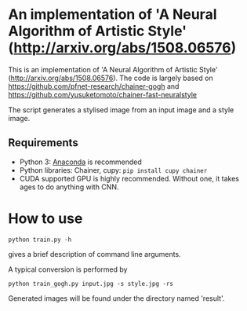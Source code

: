 An implementation of 'A Neural Algorithm of Artistic Style' (http://arxiv.org/abs/1508.06576)
=============
This is an implementation of 'A Neural Algorithm of Artistic Style' (http://arxiv.org/abs/1508.06576).
The code is largely based on https://github.com/pfnet-research/chainer-gogh and https://github.com/yusuketomoto/chainer-fast-neuralstyle

The script generates a stylised image from an input image and a style image.

## Requirements
- Python 3: [Anaconda](https://www.anaconda.com/download/) is recommended
- Python libraries: Chainer, cupy:  `pip install cupy chainer`
- CUDA supported GPU is highly recommended. Without one, it takes ages to do anything with CNN.

# How to use
```
python train.py -h
```
gives a brief description of command line arguments.

A typical conversion is performed by
```
python train_gogh.py input.jpg -s style.jpg -rs
```
Generated images will be found under the directory named 'result'.
